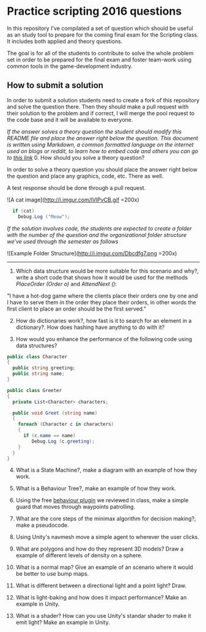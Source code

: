# Practice scripting 2016 questions
In this repository I've compilated a set of question which should be useful as an study tool to prepare for the coming final exam for the Scripting class. It includes both applied and theory questions.

The goal is for all of the students to contribute to solve the whole problem set in order to be prepared for the final exam and foster team-work using common tools in the game-development industry.

## How to submit a solution
In order to submit a solution students need to create a fork of this repository and solve the question there. Then they should make a pull request with their solution to the problem and if correct, I will merge the pool request to the code base and it will be available to everyone.

*If the answer solves a theory question the student should modify this README file and place the answer right below the question. This document is written using Markdown, a common formatted language on the internet used on blogs or reddit, to learn how to embed code and others you can go to [this link](https://daringfireball.net/projects/markdown/syntax)* 
0. How should you solve a theory question?

In order to solve a theory question you should place the answer right below the question and place any graphics, code, etc. There as well.

A test response should be done through a pull request.

![A cat image](http://i.imgur.com/lVlPvCB.gif =200x)

```c#
  if (cat)
    Debug.Log ("Meow");
```

*If the solution involves code, the students are expected to create a folder with the number of the question and the organizational folder structure we've used through the semester as follows*

![Example Folder Structure](http://i.imgur.com/Dbcdfg7.png =200x)

------------------------------------------------------

1. Which data structure would be more suitable for this scenario and why?, write a short code that shows how it would be used for the methods *PlaceOrder (Order o)* and *AttendNext ()*:

  "I have a hot-dog game where the clients place their orders one by one and I have to serve them in the order they place    their orders, in other words the first client to place an order should be the first served."

2. How do dictionaries work?, how fast is it to search for an element in a dictionary?. How does hashing have anything to do with it?

3. How would you enhance the performance of the following code using data structures?

  ```c#
  public class Character
  {
    public string greeting;
    public string name;
  }

  public class Greeter
  {
    private List<Character> characters;

    public void Greet (string name)
    {
      foreach (Character c in characters)
      {
        if (c.name == name)
           Debug.Log (c.greeting);
      }
    }
  }
  ```
4. What is a State Machine?, make a diagram with an example of how they work.

5. What is a Behaviour Tree?, make an example of how they work.

6. Using the free [behaviour plugin](https://www.assetstore.unity3d.com/en/#!/content/20280) we reviewed in class, make a simple guard that moves through waypoints patrolling.

7. What are the core steps of the minimax algorithm for decision making?, make a pseudocode.

8. Using Unity's navmesh move a simple agent to wherever the user clicks.

9. What are polygons and how do they represent 3D models? Draw a example of different levels of density on a sphere.

10. What is a normal map? Give an example of an scenario where it would be better to use bump maps.

11. What is different between a directional light and a point light? Draw.

12. What is light-baking and how does it impact performance? Make an example in Unity.

13. What is a shader? How can you use Unity's standar shader to make it emit light? Make an example in Unity.
